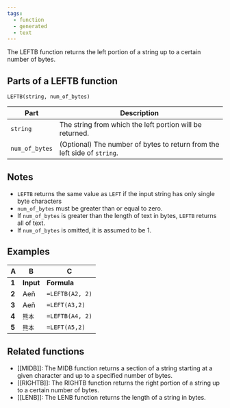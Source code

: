 ```yaml
---
tags:
  - function
  - generated
  - text
---
```


The LEFTB function returns the left portion of a string up to a certain number of bytes.

Parts of a LEFTB function
-------------------------

`LEFTB(string, num_of_bytes)`

| Part | Description |
| --- | --- |
| `string` | The string from which the left portion will be returned. |
| `num_of_bytes` | (Optional) The number of bytes to return from the left side of `string`. |

Notes
-----

* `LEFTB` returns the same value as `LEFT` if the input string has only single byte characters
* `num_of_bytes` must be greater than or equal to zero.
* If `num_of_bytes` is greater than the length of text in bytes, `LEFTB` returns all of text.
* If `num_of_bytes` is omitted, it is assumed to be 1.

Examples
--------

| A | B | C |
| --- | --- | --- |
| **1** | **Input** | **Formula** | **Output** |
| **2** | Aeñ | `=LEFTB(A2, 2)` | Ae |
| **3** | Aeñ | `=LEFT(A3,2)` | Ae |
| **4** | `熊本` | `=LEFTB(A4, 2)` | 熊 |
| **5** | `熊本` | `=LEFT(A5,2)` | 熊本 |

Related functions
-----------------

* [[MIDB]]: ​The MIDB function returns a section of a string starting at a given character and up to a specified number of bytes.
* [[RIGHTB]]: The RIGHTB function returns the right portion of a string up to a certain number of bytes.
* [[LENB]]: The LENB function returns the length of a string in bytes.